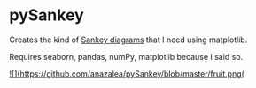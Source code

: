 # pySankey

Creates the kind of <a href="https://en.wikipedia.org/wiki/Sankey_diagram">Sankey diagrams</a> that I need using matplotlib.

Requires seaborn, pandas, numPy, matplotlib because I said so.

<a href="https://github.com/anazalea/pySankey/blob/master/fruit.png">![](https://github.com/anazalea/pySankey/blob/master/fruit.png(</a>

